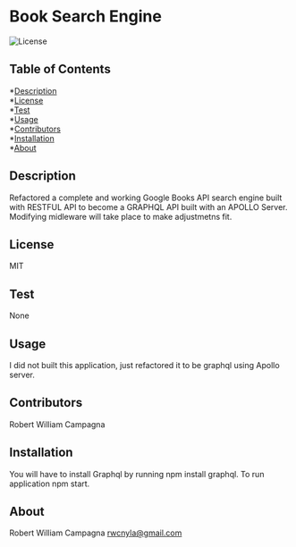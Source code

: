 # Book Search Engine

![License](https://img.shields.io/badge/License-MIT-blue.svg)
## Table of Contents
*[Description](#description)<br>
*[License](#license)<br>
*[Test](#test)<br>
*[Usage](#usage)<br>
*[Contributors](#contributors)<br>
*[Installation](#installation)<br>
*[About](#about)

## Description
Refactored a complete and working Google Books API search engine built with RESTFUL API to become a GRAPHQL API built with an APOLLO Server.  Modifying midleware will take place to make adjustmetns fit.

## License
MIT

## Test
None

## Usage
I did not built this application, just refactored it to be graphql using Apollo server.

## Contributors
Robert William Campagna

## Installation
You will have to install Graphql by running npm install graphql.  To run application npm start.

## About
Robert William Campagna
rwcnyla@gmail.com

  